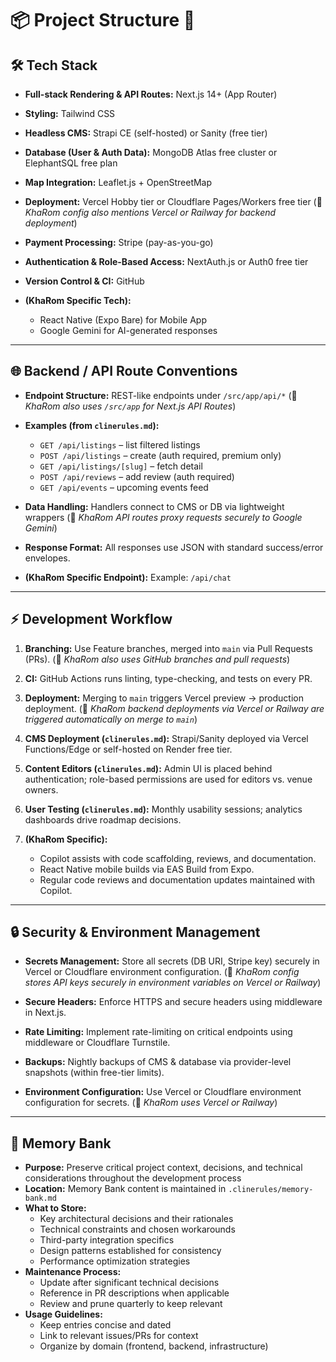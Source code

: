 # 📦 **Project Structure** 🚀

## 🛠️ **Tech Stack**

* **Full-stack Rendering & API Routes:** Next.js 14+ (App Router)
* **Styling:** Tailwind CSS
* **Headless CMS:** Strapi CE (self-hosted) or Sanity (free tier)
* **Database (User & Auth Data):** MongoDB Atlas free cluster or ElephantSQL free plan
* **Map Integration:** Leaflet.js + OpenStreetMap
* **Deployment:** Vercel Hobby tier or Cloudflare Pages/Workers free tier
  (📌 *KhaRom config also mentions Vercel or Railway for backend deployment*)
* **Payment Processing:** Stripe (pay-as-you-go)
* **Authentication & Role-Based Access:** NextAuth.js or Auth0 free tier
* **Version Control & CI:** GitHub
* **(KhaRom Specific Tech):**

  * React Native (Expo Bare) for Mobile App
  * Google Gemini for AI-generated responses

---

## 🌐 **Backend / API Route Conventions**

* **Endpoint Structure:** REST-like endpoints under `/src/app/api/*`
  (📌 *KhaRom also uses `/src/app` for Next.js API Routes*)

* **Examples (from `clinerules.md`):**

  * `GET /api/listings` – list filtered listings
  * `POST /api/listings` – create (auth required, premium only)
  * `GET /api/listings/[slug]` – fetch detail
  * `POST /api/reviews` – add review (auth required)
  * `GET /api/events` – upcoming events feed

* **Data Handling:** Handlers connect to CMS or DB via lightweight wrappers
  (📌 *KhaRom API routes proxy requests securely to Google Gemini*)

* **Response Format:** All responses use JSON with standard success/error envelopes.

* **(KhaRom Specific Endpoint):** Example: `/api/chat`

---

## ⚡ **Development Workflow**

1. **Branching:** Use Feature branches, merged into `main` via Pull Requests (PRs).
   (📌 *KhaRom also uses GitHub branches and pull requests*)
2. **CI:** GitHub Actions runs linting, type-checking, and tests on every PR.
3. **Deployment:** Merging to `main` triggers Vercel preview → production deployment.
   (📌 *KhaRom backend deployments via Vercel or Railway are triggered automatically on merge to `main`*)
4. **CMS Deployment (`clinerules.md`):** Strapi/Sanity deployed via Vercel Functions/Edge or self-hosted on Render free tier.
5. **Content Editors (`clinerules.md`):** Admin UI is placed behind authentication; role-based permissions are used for editors vs. venue owners.
6. **User Testing (`clinerules.md`):** Monthly usability sessions; analytics dashboards drive roadmap decisions.
7. **(KhaRom Specific):**

   * Copilot assists with code scaffolding, reviews, and documentation.
   * React Native mobile builds via EAS Build from Expo.
   * Regular code reviews and documentation updates maintained with Copilot.

---

## 🔒 **Security & Environment Management**

* **Secrets Management:** Store all secrets (DB URI, Stripe key) securely in Vercel or Cloudflare environment configuration.
  (📌 *KhaRom config stores API keys securely in environment variables on Vercel or Railway*)

* **Secure Headers:** Enforce HTTPS and secure headers using middleware in Next.js.

* **Rate Limiting:** Implement rate-limiting on critical endpoints using middleware or Cloudflare Turnstile.

* **Backups:** Nightly backups of CMS & database via provider-level snapshots (within free-tier limits).

* **Environment Configuration:** Use Vercel or Cloudflare environment configuration for secrets.
  (📌 *KhaRom uses Vercel or Railway*)

---

## 🧠 **Memory Bank**

* **Purpose:** Preserve critical project context, decisions, and technical considerations throughout the development process
* **Location:** Memory Bank content is maintained in `.clinerules/memory-bank.md`
* **What to Store:**
  * Key architectural decisions and their rationales
  * Technical constraints and chosen workarounds
  * Third-party integration specifics
  * Design patterns established for consistency
  * Performance optimization strategies
* **Maintenance Process:**
  * Update after significant technical decisions
  * Reference in PR descriptions when applicable
  * Review and prune quarterly to keep relevant
* **Usage Guidelines:** 
  * Keep entries concise and dated
  * Link to relevant issues/PRs for context
  * Organize by domain (frontend, backend, infrastructure)
